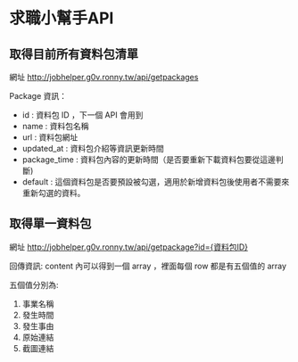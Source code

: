 求職小幫手API
=============

取得目前所有資料包清單
----------------------
網址 http://jobhelper.g0v.ronny.tw/api/getpackages

Package 資訊：
* id : 資料包 ID ，下一個 API 會用到
* name : 資料包名稱
* url : 資料包網址
* updated_at : 資料包介紹等資訊更新時間
* package_time : 資料包內容的更新時間（是否要重新下載資料包要從這邊判斷)
* default : 這個資料包是否要預設被勾選，適用於新增資料包後使用者不需要來重新勾選的資料。


取得單一資料包
--------------
網址 http://jobhelper.g0v.ronny.tw/api/getpackage?id={資料包ID}

回傳資訊: content 內可以得到一個 array ，裡面每個 row 都是有五個值的 array

五個值分別為:
1. 事業名稱
2. 發生時間
3. 發生事由
4. 原始連結
5. 截圖連結
